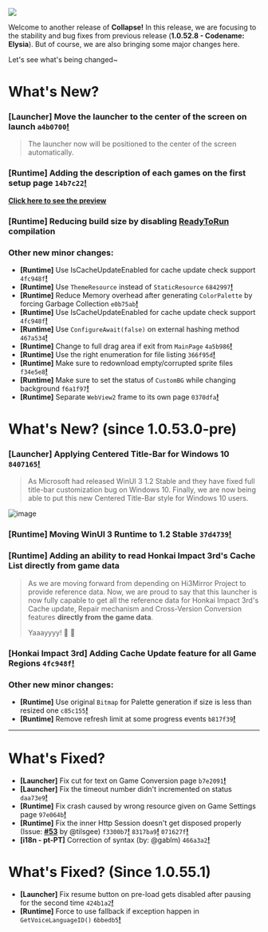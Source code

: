 ![](https://raw.githubusercontent.com/neon-nyan/CollapseLauncher-Page/34d1913533b0a9b328fdee6be457f240915b5381/images/Banner_update_1.0.52.5.webp)

Welcome to another release of **Collapse!**
In this release, we are focusing to the stability and bug fixes from previous release (**1.0.52.8 - Codename: Elysia**). But of course, we are also bringing some major changes here.

Let's see what's being changed~

# What's New?

### **[Launcher]** Move the launcher to the center of the screen on launch ``a4b0700``[**!**](https://github.com/neon-nyan/CollapseLauncher/commit/a4b070011f6aa49a4cda3ef642743309d3454807)
> The launcher now will be positioned to the center of the screen automatically.

### **[Runtime]** Adding the description of each games on the first setup page ``14b7c22``[**!**](https://github.com/neon-nyan/CollapseLauncher/commit/14b7c2253dbe91eced60cf98762b716ff3765307)

[**Click here to see the preview**](https://user-images.githubusercontent.com/30566970/205476498-a6301de0-1a1c-43eb-b3a8-39ad6169c03c.mp4)

### **[Runtime]** Reducing build size by disabling [**ReadyToRun**](https://learn.microsoft.com/en-us/dotnet/core/deploying/ready-to-run) compilation

### Other new minor changes:
- **[Runtime]** Use IsCacheUpdateEnabled for cache update check support ``4fc948f``[**!**](https://github.com/neon-nyan/CollapseLauncher/commit/4fc948f55cfa1d8cd7a224e30405ca9c27077301)
- **[Runtime]** Use ``ThemeResource`` instead of ``StaticResource`` ``6842997``[**!**](https://github.com/neon-nyan/CollapseLauncher/commit/6842997f1f4b25aa1d5ede98cdc07fabca09cbb9)
- **[Runtime]** Reduce Memory overhead after generating ``ColorPalette`` by forcing Garbage Collection ``e0b75ab``[**!**](https://github.com/neon-nyan/CollapseLauncher/commit/e0b75ab215b1980d138d46f9421d81e7e2c1509d)
- **[Runtime]** Use IsCacheUpdateEnabled for cache update check support ``4fc948f``[**!**](https://github.com/neon-nyan/CollapseLauncher/commit/4fc948f55cfa1d8cd7a224e30405ca9c27077301)
- **[Runtime]** Use ``ConfigureAwait(false)`` on external hashing method ``467a534``[**!**](https://github.com/neon-nyan/CollapseLauncher/commit/467a53494b6347ba9c803c1f640fcfefc0ff9e50)
- **[Runtime]** Change to full drag area if exit from ``MainPage`` ``4a5b986``[**!**](https://github.com/neon-nyan/CollapseLauncher/commit/4a5b98676c41dfa6c6e3c4c42403ff50a1b1431c)
- **[Runtime]** Use the right enumeration for file listing ``366f95d``[**!**](https://github.com/neon-nyan/CollapseLauncher/commit/366f95d4e049c22377b7bb365a4b313551cfb769)
- **[Runtime]** Make sure to redownload empty/corrupted sprite files ``f34e5e8``[**!**](https://github.com/neon-nyan/CollapseLauncher/commit/f34e5e8c6108be230fbc291eadc6de20728757e4)
- **[Runtime]** Make sure to set the status of ``CustomBG`` while changing background ``f6a1f97``[**!**](https://github.com/neon-nyan/CollapseLauncher/commit/f6a1f97db2f798e53b6f94978940cece9d903ea8)
- **[Runtime]** Separate ``WebView2`` frame to its own page ``0370dfa``[**!**](https://github.com/neon-nyan/CollapseLauncher/commit/0370dfa1e8c68886dee07959a51a381c9189fd36)

# What's New? (since 1.0.53.0-pre)

### **[Launcher]** Applying Centered Title-Bar for Windows 10 ``8407165``[**!**](https://github.com/neon-nyan/CollapseLauncher/commit/84071656021b64c6243378d685afc19085704b28)
> As Microsoft had released WinUI 3 1.2 Stable and they have fixed full title-bar customization bug on Windows 10.
> Finally, we are now being able to put this new Centered Title-Bar style for Windows 10 users.

![image](https://user-images.githubusercontent.com/30566970/201518640-3b425693-3788-4d4b-810d-445912f4d305.png)

### **[Runtime]** Moving WinUI 3 Runtime to 1.2 Stable ``37d4739``[**!**](https://github.com/neon-nyan/CollapseLauncher/commit/37d4739c4b79881e6645c91c547979ec5803a95a)
### **[Runtime]** Adding an ability to read Honkai Impact 3rd's Cache List directly from game data
> As we are moving forward from depending on Hi3Mirror Project to provide reference data.
> Now, we are proud to say that this launcher is now fully capable to get all the reference data for Honkai Impact 3rd's Cache update, Repair mechanism and Cross-Version Conversion features **directly from the game data**.
>
> Yaaayyyy! 🎉 🎉 
### **[Honkai Impact 3rd]** Adding Cache Update feature for all Game Regions ``4fc948f``[**!**](https://github.com/neon-nyan/CollapseLauncher/commit/4fc948f55cfa1d8cd7a224e30405ca9c27077301)

### Other new minor changes:
- **[Runtime]** Use original ``Bitmap`` for Palette generation if size is less than resized one ``c85c155``[**!**](https://github.com/neon-nyan/CollapseLauncher/commit/c85c155696f927a7bde8fc85979864b7c47776e7)
- **[Runtime]** Remove refresh limit at some progress events ``b817f39``[**!**](https://github.com/neon-nyan/CollapseLauncher/commit/b817f39dd29d0978cdab2e8972360cd9d5355233)

***

# What's Fixed?

- **[Launcher]** Fix cut for text on Game Conversion page ``b7e2091``[**!**](https://github.com/neon-nyan/CollapseLauncher/commit/b7e20913c8b5d03e8ca33e9a4e6b30fbaeb7770a)
- **[Launcher]** Fix the timeout number didn't incremented on status ``daa73e9``[**!**](https://github.com/neon-nyan/CollapseLauncher/commit/daa73e9d82629993ba30d8c9b801662dc15d8b8e)
- **[Runtime]** Fix crash caused by wrong resource given on Game Settings page ``97e064b``[**!**](https://github.com/neon-nyan/CollapseLauncher/commit/97e064b304f98d985a17086dd398b2c63a96cbe4)
- **[Runtime]** Fix the inner Http Session doesn't get disposed properly (Issue: [**#53**](https://github.com/neon-nyan/CollapseLauncher/issues/53) by @tilsgee) ``f3300b7``[**!**](https://github.com/neon-nyan/CollapseLauncher/commit/f3300b789a71589277c3ad0fb5a798767c39a1e7) ``8317ba9``[**!**](https://github.com/neon-nyan/CollapseLauncher/commit/8317ba9f8c6b31c375004231ecf1ae0f1eb11be4) ``071627f``[**!**](https://github.com/neon-nyan/CollapseLauncher/commit/071627f420aa903cc5ce7bffc6e96b03ec392e0d)
- **[i18n - pt-PT]** Correction of syntax (by: @gablm) ``466a3a2``[**!**](https://github.com/neon-nyan/CollapseLauncher/commit/466a3a263061f96c02b04bebdd7f3e428ffeac04)

# What's Fixed? (Since 1.0.55.1)

- **[Launcher]** Fix resume button on pre-load gets disabled after pausing for the second time ``424b1a2``[**!**](https://github.com/neon-nyan/CollapseLauncher/commit/424b1a2cad4771f9bfac104f62dbde9fc4e06c60)
- **[Runtime]** Force to use fallback if exception happen in ``GetVoiceLanguageID()`` ``6bbedb5``[**!**](https://github.com/neon-nyan/CollapseLauncher/commit/6bbedb504e58f1a6931527daf77522f926a150e7)